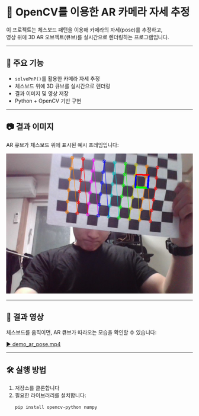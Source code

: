 # 🎯 OpenCV를 이용한 AR 카메라 자세 추정

이 프로젝트는 체스보드 패턴을 이용해 카메라의 자세(pose)를 추정하고,  
영상 위에 3D AR 오브젝트(큐브)를 실시간으로 렌더링하는 프로그램입니다.

---

## 📌 주요 기능

- `solvePnP()`를 활용한 카메라 자세 추정
- 체스보드 위에 3D 큐브를 실시간으로 렌더링
- 결과 이미지 및 영상 저장
- Python + OpenCV 기반 구현

---

## 📷 결과 이미지

AR 큐브가 체스보드 위에 표시된 예시 프레임입니다:

![AR Pose Result](ar_pose_result.png)

---

## 🎥 결과 영상

체스보드를 움직이면, AR 큐브가 따라오는 모습을 확인할 수 있습니다:

[▶️ demo_ar_pose.mp4](demo_ar_pose.mp4)

---

## 🛠️ 실행 방법

1. 저장소를 클론합니다
2. 필요한 라이브러리를 설치합니다:
   ```bash
   pip install opencv-python numpy
